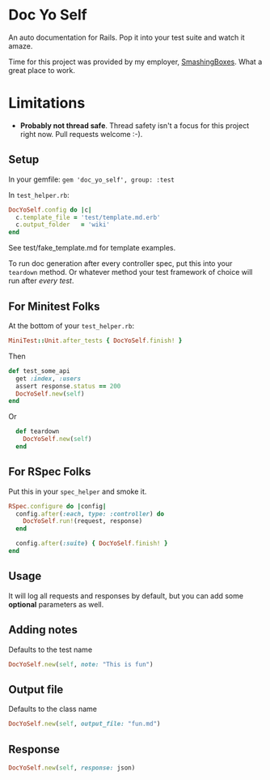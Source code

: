 # Doc Yo Self

An auto documentation for Rails. Pop it into your test suite and watch it amaze.

Time for this project was provided by my employer, [SmashingBoxes](http://smashingboxes.com/). What a great place to work.

# Limitations

 * **Probably not thread safe**. Thread safety isn't a focus for this project right now. Pull requests welcome :-).


## Setup

In your gemfile:
`gem 'doc_yo_self', group: :test`

In  `test_helper.rb`:
```ruby
DocYoSelf.config do |c|
  c.template_file = 'test/template.md.erb'
  c.output_folder   = 'wiki'
end
```

See test/fake_template.md for template examples.

To run doc generation after every controller spec, put this into your `teardown` method. Or whatever method your test framework of choice will run after *every test*.

## For Minitest Folks


At the bottom of your `test_helper.rb`:

```ruby
MiniTest::Unit.after_tests { DocYoSelf.finish! }
```

Then

```ruby
def test_some_api
  get :index, :users
  assert response.status == 200
  DocYoSelf.new(self)
end
```

Or

```ruby
  def teardown
    DocYoSelf.new(self)
  end
```

## For RSpec Folks

Put this in your `spec_helper` and smoke it.

```ruby
RSpec.configure do |config|
  config.after(:each, type: :controller) do
    DocYoSelf.run!(request, response)
  end

  config.after(:suite) { DocYoSelf.finish! }
end
```


## Usage

It will log all requests and responses by default, but you can add some **optional** parameters as well.


## Adding notes
Defaults to the test name
```ruby
DocYoSelf.new(self, note: "This is fun")
```

## Output file
Defaults to the class name
```ruby
DocYoSelf.new(self, output_file: "fun.md")
```

## Response

```ruby
DocYoSelf.new(self, response: json)
```
